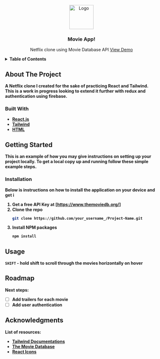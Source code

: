 <div align="center">
    <img src="https://cdn.icon-icons.com/icons2/810/PNG/512/cinema_popcorn_icon-icons.com_66128.png" alt="Logo" width="80" height="80">
  </a>
  <h3 align="center">Movie App!</h3>
  <p align="center">
    Netflix clone using Movie Database API
    <a href="https://yacquub-movie-app.netlify.app/">View Demo</a>
  </p>
</div>

<!-- TABLE OF CONTENTS -->
<details>
  <summary><strong>Table of Contents<strong></summary>
  <ol>
    <li><a href="#about-the-project">About The Project</a></li>
    <li><a href="#getting-started">Getting Started</a> </li>
    <li><a href="#usage">Usage</a></li>
    <li><a href="#roadmap">Roadmap</a></li>
    <li><a href="#acknowledgments">Acknowledgments</a></li>
  </ol>
</details>

<!-- ABOUT THE PROJECT -->

## About The Project

A Netflix clone I created for the sake of practicing React and Tailwind. This is a work in progress looking to extend it further with redux and authentication using firebase.

### Built With

- [React.js](https://reactjs.org/)
- [Tailwind](https://tailwindcss.com/)
- [HTML](https://developer.mozilla.org/en-US/docs/Web/HTML)

<!-- GETTING STARTED -->

## Getting Started

This is an example of how you may give instructions on setting up your project locally.
To get a local copy up and running follow these simple example steps.

### Installation

Below is instructions on how to install the application on your device and get i

1. Get a free API Key at [https://www.themoviedb.org/]
2. Clone the repo
   ```sh
   git clone https://github.com/your_username_/Project-Name.git
   ```
3. Install NPM packages
   ```sh
   npm install
   ```

<!-- USAGE EXAMPLES -->

## Usage

`SHIFT` - hold shift to scroll through the movies horizontally on hover

<!-- ROADMAP -->

## Roadmap

Next steps:

- [ ] Add trailers for each movie
- [ ] Add user authentication

<!-- ACKNOWLEDGMENTS -->

## Acknowledgments

List of resources:

- [Tailwind Documentations](https://tailwindcss.com/docs/installation)
- [The Movie Database](https://www.themoviedb.org/)
- [React Icons](https://react-icons.github.io/react-icons/search)
